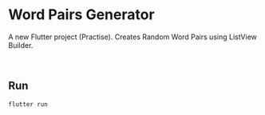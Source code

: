 # Word Pairs Generator

A new Flutter project (Practise). Creates Random Word Pairs using ListView Builder. 

<br>

## Run 
<pre><code>flutter run</code></pre>


